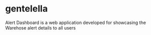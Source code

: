 # gentelella

Alert Dashboard is a web application developed for showcasing the Warehose alert details to all users


